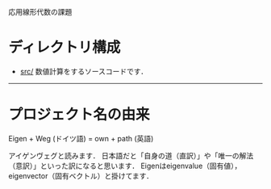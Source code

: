 応用線形代数の課題

# ディレクトリ構成
* [src/](./src)
  数値計算をするソースコードです．
<!-- * [report/](./report) -->
<!--   レポート用のファイル群が入っています． -->

---

# プロジェクト名の由来
Eigen + Weg (ドイツ語) = own + path (英語)

アイゲンヴェグと読みます．
日本語だと「自身の道（直訳）」や「唯一の解法（意訳）」といった訳になると思います．
Eigenはeigenvalue（固有値），eigenvector（固有ベクトル）と掛けてます．
